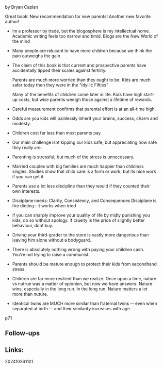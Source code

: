 by Bryan Caplan

Great book!  New recommendation for new parents! Another new favorite author!

- Im a professor by trade, but the blogosphere is my intellectual home. Academic writing feels too narrow and timid. Blogs are the New World of the mind

- Many people are relucant to have more children because we think the pain outweighs the gain. 

- The claim of this book is that current and prospective parents have accidentally tipped their scales against fertility. 

   Parents are much more worried than they ought to be. Kids are much safer today then they were in the "Idyllic Fifties"
   
   Many of the benefits of children come later in life. Kids have high start-up costs, but wise parents weeigh those against a lifetime of rewards.
   
   
- Careful measurement confirms that parental effort is at an all-time high.

- Odds are you kids will painlessly inherit your brains, success, charm and modesty. 

- Children cost far less than most parents pay. 

- Our main challenge isnt kipping our kids safe, but appreciating how safe they really are. 

- Parenting is stressful, but much of the stress is unnecessary.

- Married couples with big families are much happier than childless singles. 
  Studies show that child care is a form or work, but its nice work if you can get it.
  
- Parents use a lot less discipline than they would if they counted their own interests.

- Disciplane needs: Clarity, Consistency, and Consequences
  Disciplane is like dieting : It works when tried

- If you can sharply improve your quality of life by midly punishing you kids, do so without apology. 
  If cruelty is the price of slightly better behaviour, dont buy. 
  
- Driving your third-grader to the store is vastly more dangerious than leaving him alone without a bodyguard. 

- There is absolutely nothing wrong with paying your children cash.  You're not trying to raise a communist. 

- Parents should be mature enough to protect their kids from secondhand stress. 

- Children are far more resilient than we realize. 
  Once upon a time, nature vs nutrue was a matter of opionion, but now we have answers: Nature wins, especially in the long run.
  In the long run, Nature matters a lot more than nuture.

- Identical twins are MUCH more similar than fraternal twins -- even when separated at birth -- and their similarity increases with age. 

p71


## Follow-ups


## Links: 



202410261101
